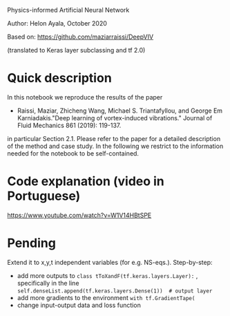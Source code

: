 Physics-informed Artificial Neural Network

Author: Helon Ayala, October 2020

Based on: https://github.com/maziarraissi/DeepVIV

(translated to Keras layer subclassing and tf 2.0)

# Quick description

In this notebook we reproduce the results of the paper 

* Raissi, Maziar, Zhicheng Wang, Michael S. Triantafyllou, and George Em Karniadakis."Deep learning of vortex-induced vibrations." Journal of Fluid Mechanics 861 (2019): 119-137.

in particular Section 2.1. Please refer to the paper for a detailed description of the method and case study. In the following we restrict to the information needed for the notebook to be self-contained.

# Code explanation (video in Portuguese)

https://www.youtube.com/watch?v=W1V14HBtSPE

# Pending

Extend it to x,y,t independent variables (for e.g. NS-eqs.). Step-by-step:
* add more outputs to  `class tToXandF(tf.keras.layers.Layer):` , specifically in the line `self.denseList.append(tf.keras.layers.Dense(1))  # output layer`
* add more gradients to the environment `with tf.GradientTape(`
* change input-output data and loss function
